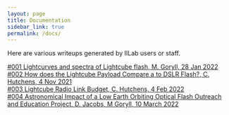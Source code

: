 ```yaml
---
layout: page
title: Documentation
sidebar_link: true
permalink: /docs/
---
```


Here are various writeups generated by IILab users or staff.

[#001 Lightcurves and spectra of Lightcube flash, M. Goryll, 28 Jan 2022](https://github.com/InterplanetaryLab/communications/blob/main/Optical_light_output_measurements_on_LightCube.pdf) <br/>
[#002 How does the Lightcube Payload Compare a to DSLR Flash?, C. Hutchens, 4 Nov 2021](https://github.com/InterplanetaryLab/communications/blob/main/Inital_Payload_Measurments_on_Lightcube.pdf)  <br/>
[#003 Lightcube Radio Link Budget, C. Hutchens, 4 Feb 2022](https://github.com/InterplanetaryLab/communications/blob/main/Lightcube_Radio_Link_Budget.pdf) <br/>
[#004 Astronomical Impact of a Low Earth Orbiting Optical Flash Outreach and Education Project, D. Jacobs, M Goryll, 10 March 2022](https://github.com/InterplanetaryLab/communications/blob/main/Astronomical_Impact_of_a_Low_Earth_Orbiting_Flash_Bulb_v2.pdf) 

